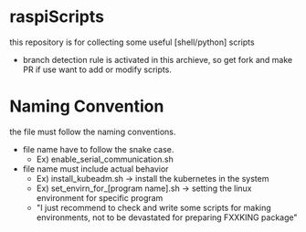 # raspiScripts

this repository is for collecting some useful [shell/python] scripts
- branch detection rule is activated in this archieve, so get fork and make PR if use want to add or modify scripts.

# Naming Convention
the file must follow the naming conventions. 
- file name have to follow the snake case.
  - Ex) enable_serial_communication.sh
- file name must include actual behavior
  - Ex) install_kubeadm.sh -> install the kubernetes in the system
  - Ex) set_envirn_for_[program name].sh -> setting the linux environment for specific program
  - "I just recommend to check and write some scripts for making environments, not to be devastated for preparing FXXKING package"
